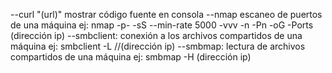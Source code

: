 --curl "(url)" mostrar código fuente en consola
--nmap escaneo de puertos de una máquina ej: nmap -p- -sS --min-rate 5000 -vvv -n -Pn -oG -Ports (dirección ip)
--smbclient: conexión a los archivos compartidos de una máquina ej: smbclient -L //(dirección ip)
--smbmap: lectura de archivos compartidos de una máquina ej: smbmap -H (dirección ip)
